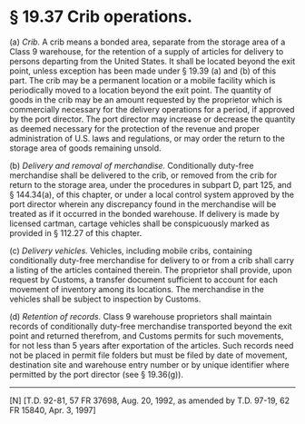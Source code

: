# § 19.37   Crib operations.

(a) *Crib.* A crib means a bonded area, separate from the storage area of a Class 9 warehouse, for the retention of a supply of articles for delivery to persons departing from the United States. It shall be located beyond the exit point, unless exception has been made under § 19.39 (a) and (b) of this part. The crib may be a permanent location or a mobile facility which is periodically moved to a location beyond the exit point. The quantity of goods in the crib may be an amount requested by the proprietor which is commercially necessary for the delivery operations for a period, if approved by the port director. The port director may increase or decrease the quantity as deemed necessary for the protection of the revenue and proper administration of U.S. laws and regulations, or may order the return to the storage area of goods remaining unsold. 


(b) *Delivery and removal of merchandise.* Conditionally duty-free merchandise shall be delivered to the crib, or removed from the crib for return to the storage area, under the procedures in subpart D, part 125, and § 144.34(a), of this chapter, or under a local control system approved by the port director wherein any discrepancy found in the merchandise will be treated as if it occurred in the bonded warehouse. If delivery is made by licensed cartman, cartage vehicles shall be conspicuously marked as provided in § 112.27 of this chapter.


(c) *Delivery vehicles.* Vehicles, including mobile cribs, containing conditionally duty-free merchandise for delivery to or from a crib shall carry a listing of the articles contained therein. The proprietor shall provide, upon request by Customs, a transfer document sufficient to account for each movement of inventory among its locations. The merchandise in the vehicles shall be subject to inspection by Customs.


(d) *Retention of records.* Class 9 warehouse proprietors shall maintain records of conditionally duty-free merchandise transported beyond the exit point and returned therefrom, and Customs permits for such movements, for not less than 5 years after exportation of the articles. Such records need not be placed in permit file folders but must be filed by date of movement, destination site and warehouse entry number or by unique identifier where permitted by the port director (see § 19.36(g)).



---

[N] [T.D. 92-81, 57 FR 37698, Aug. 20, 1992, as amended by T.D. 97-19, 62 FR 15840, Apr. 3, 1997]




